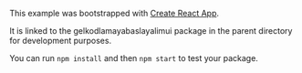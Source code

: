 This example was bootstrapped with [Create React App](https://github.com/facebook/create-react-app).

It is linked to the gelkodlamayabaslayalimui package in the parent directory for development purposes.

You can run `npm install` and then `npm start` to test your package.
